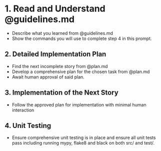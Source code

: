 # 1. Read and Understand @guidelines.md

- Describe what you learned from @guidelines.md
- Show the commands you will use to complete step 4 in this prompt.

## 2. Detailed Implementation Plan

- Find the next incomplete story from @plan.md
- Develop a comprehensive plan for the chosen task from @plan.md
- Await human approval of said plan.

## 3. Implementation of the Next Story

- Follow the approved plan for implementation with minimal human interaction

## 4. Unit Testing

- Ensure comprehensive unit testing is in place and ensure all unit tests pass including running mypy, flake8 and black on both src/ and test/.